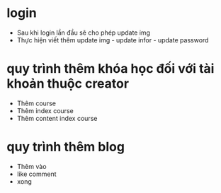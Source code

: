 # login
- Sau khi login lần đầu sẽ cho phép update img 
- Thực hiện viết thêm update img - update infor - update password

# quy trình thêm khóa học đối với tài khoản thuộc creator
- Thêm course
- Thêm index course
- Thêm content index course

# quy trình thêm blog
- Thêm vào
- like comment
- xong
